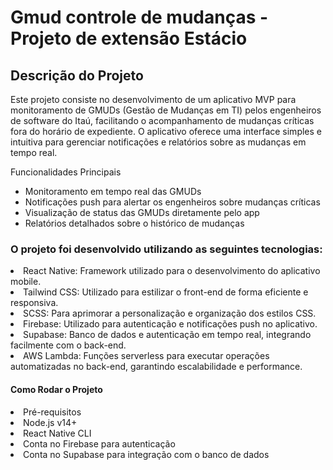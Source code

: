 # Gmud controle de mudanças - Projeto de extensão Estácio

<h2>Descrição do Projeto</h2>

Este projeto consiste no desenvolvimento de um aplicativo MVP para monitoramento de GMUDs (Gestão de Mudanças em TI) pelos engenheiros de software do Itaú, facilitando o acompanhamento de mudanças críticas fora do horário de expediente. O aplicativo oferece uma interface simples e intuitiva para gerenciar notificações e relatórios sobre as mudanças em tempo real.

Funcionalidades Principais
- Monitoramento em tempo real das GMUDs
- Notificações push para alertar os engenheiros sobre mudanças críticas
- Visualização de status das GMUDs diretamente pelo app
- Relatórios detalhados sobre o histórico de mudanças


<h3>O projeto foi desenvolvido utilizando as seguintes tecnologias:</h3>

<li>React Native: Framework utilizado para o desenvolvimento do aplicativo mobile.</li>
<li>Tailwind CSS: Utilizado para estilizar o front-end de forma eficiente e responsiva.</li>
<li>SCSS: Para aprimorar a personalização e organização dos estilos CSS.</li>
<li>Firebase: Utilizado para autenticação e notificações push no aplicativo.</li>
<li>Supabase: Banco de dados e autenticação em tempo real, integrando facilmente com o back-end.</li>
<li>AWS Lambda: Funções serverless para executar operações automatizadas no back-end, garantindo escalabilidade e performance.</li>
  
<h4>Como Rodar o Projeto</h4>

<li>Pré-requisitos</li>
<li>Node.js v14+</li>
<li>React Native CLI</li>
<li>Conta no Firebase para autenticação</li>
<li>Conta no Supabase para integração com o banco de dados</li>
